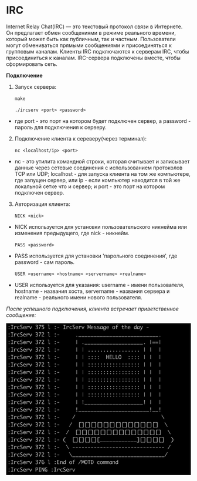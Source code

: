 # IRC

Internet Relay Chat(IRC) — это текстовый протокол связи в Интернете.
Он предлагает обмен сообщениями в режиме реального времени, который может быть как публичным, так и частным. Пользователи могут обмениваться
прямыми сообщениями и присоединяться к групповым каналам.
Клиенты IRC подключаются к серверам IRC, чтобы присоединиться к каналам. IRC-сервера подключены
вместе, чтобы сформировать сеть.


**Подключение**

1) Запуск сервера:

    `make`

   `./ircserv <port> <password>`
- где port - это порт на котором будет подключен сервер, а password - пароль для подключения к серверу.

2) Подключение клиента к сереверу(через терминал):

    `nc <localhost/ip> <port>`
- nc - это утилита командной строки, которая считывает и записывает данные через сетевые соединения с использованием протоколов TCP или UDP; 
localhost - для запуска клиента на том же компьютере, где запущен сервер, или ip - если компьютер находится в той же локальной сетке что и сервер;
и port - это порт на котором подключен сервер.

3) Авторизация клиента:

    `NICK <nick>`
- NICK используется для установки пользовательского никнейма или изменения предыдущего, где nick - никнейм.

    `PASS <password>`
- PASS используется для установки 'парольного соединения', где password - сам пароль.

    `USER <username> <hostname> <servername> <realname>`
- USER используется для указания: username - имени пользователя, hostname - названия хоста, servername - названия сервера и realname - реального имени нового 
пользователя.


*После успешного подключения, клиента встречает приветственное сообщение:*

<img width="683" alt="Welcome message" src="https://github.com/Kirillznkv/ft_irc/blob/main/info/images/welcome%20message.png">
